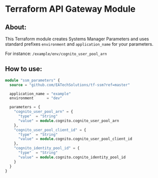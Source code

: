 # Terraform API Gateway Module

## About:

This Terraform module creates Systems Manager Parameters and uses standard prefixes ``environment`` and ``application_name`` for your parameters.

For instance:
``/example/env/cognito_user_pool_arn``

## How to use:

```terraform
module "ssm_parameters" {
  source = "github.com/EATechSolutions/tf-ssm?ref=master"

  application_name = "example"
  environment      = "dev"

  parameters = {
    "cognito_user_pool_arn" = {
      "type"  = "String"
      "value" = module.cognito.cognito_user_pool_arn
    },
    "cognito_user_pool_client_id" = {
      "type"  = "String"
      "value" = module.cognito.cognito_user_pool_client_id
    },
    "cognito_identity_pool_id" = {
      "type"  = "String"
      "value" = module.cognito.cognito_identity_pool_id
    }
  }
}
```